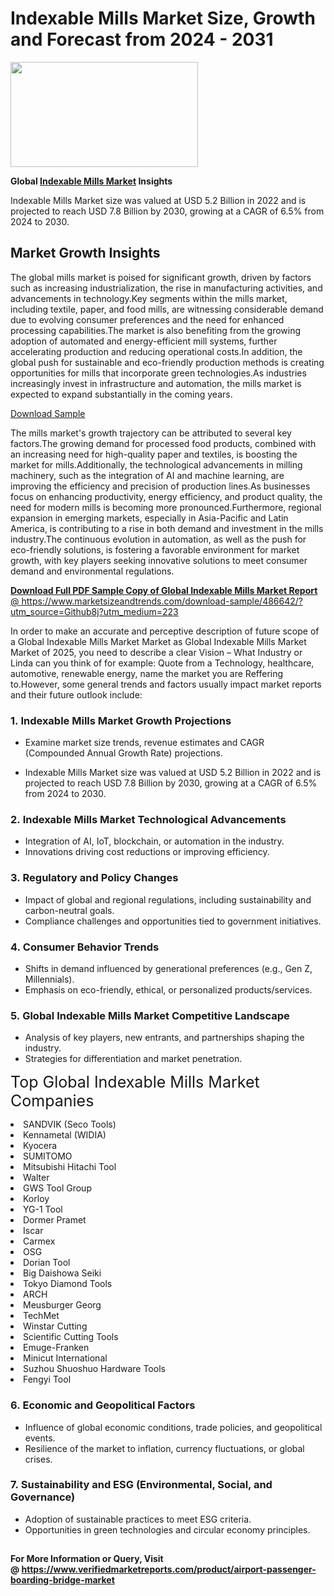 <H1>Indexable Mills Market Size, Growth and Forecast from 2024 - 2031</H1><img class="aligncenter size-medium wp-image-584254" src="https://thirdeyenews.in/wp-content/uploads/2024/09/Global-Market-Research-300x168.jpeg" alt="" width="300" height="168" /><p><strong>Global&nbsp;<a href="https://www.marketsizeandtrends.com/download-sample/486642/?utm_source=Github8j?utm_medium=223">Indexable Mills Market</a> Insights</strong></p><p>Indexable Mills Market size was valued at USD 5.2 Billion in 2022 and is projected to reach USD 7.8 Billion by 2030, growing at a CAGR of 6.5% from 2024 to 2030.</p><p><h2>Market Growth Insights</h2> <p>The global mills market is poised for significant growth, driven by factors such as increasing industrialization, the rise in manufacturing activities, and advancements in technology.Key segments within the mills market, including textile, paper, and food mills, are witnessing considerable demand due to evolving consumer preferences and the need for enhanced processing capabilities.The market is also benefiting from the growing adoption of automated and energy-efficient mill systems, further accelerating production and reducing operational costs.In addition, the global push for sustainable and eco-friendly production methods is creating opportunities for mills that incorporate green technologies.As industries increasingly invest in infrastructure and automation, the mills market is expected to expand substantially in the coming years.</p> <p><a href="#">Download Sample</a></p> <p>The mills market's growth trajectory can be attributed to several key factors.The growing demand for processed food products, combined with an increasing need for high-quality paper and textiles, is boosting the market for mills.Additionally, the technological advancements in milling machinery, such as the integration of AI and machine learning, are improving the efficiency and precision of production lines.As businesses focus on enhancing productivity, energy efficiency, and product quality, the need for modern mills is becoming more pronounced.Furthermore, regional expansion in emerging markets, especially in Asia-Pacific and Latin America, is contributing to a rise in both demand and investment in the mills industry.The continuous evolution in automation, as well as the push for eco-friendly solutions, is fostering a favorable environment for market growth, with key players seeking innovative solutions to meet consumer demand and environmental regulations.</p> <p><a href="#"></p><p><span class=""><strong>Download Full PDF Sample Copy of Global Indexable Mills Market Report</strong> @ <a href="https://www.marketsizeandtrends.com/download-sample/486642/?utm_source=Github8j?utm_medium=223" target="_blank">https://www.marketsizeandtrends.com/download-sample/486642/?utm_source=Github8j?utm_medium=223</a></span></p><p>In order to make an accurate and perceptive description of future scope of a Global&nbsp;Indexable Mills Market Market as Global&nbsp;Indexable Mills Market Market of 2025, you need to describe a clear Vision &ndash; What Industry or Linda can you think of for example: Quote from a Technology, healthcare, automotive, renewable energy, name the market you are Reffering to.However, some general trends and factors usually impact market reports and their future outlook include:</p><h3>1.&nbsp;<strong>Indexable Mills Market Growth Projections</strong></h3><ul><li>Examine market size trends, revenue estimates and CAGR (Compounded Annual Growth Rate) projections.</li><li><p>Indexable Mills Market size was valued at USD 5.2 Billion in 2022 and is projected to reach USD 7.8 Billion by 2030, growing at a CAGR of 6.5% from 2024 to 2030.</p></li></ul><h3>2.&nbsp;<strong>Indexable Mills Market Technological Advancements</strong></h3><ul><li>Integration of AI, IoT, blockchain, or automation in the industry.</li><li>Innovations driving cost reductions or improving efficiency.</li></ul><h3>3.&nbsp;<strong>Regulatory and Policy Changes</strong></h3><ul><li>Impact of global and regional regulations, including sustainability and carbon-neutral goals.</li><li>Compliance challenges and opportunities tied to government initiatives.</li></ul><h3>4.&nbsp;<strong>Consumer Behavior Trends</strong></h3><ul><li>Shifts in demand influenced by generational preferences (e.g., Gen Z, Millennials).</li><li>Emphasis on eco-friendly, ethical, or personalized products/services.</li></ul><h3>5.&nbsp;<strong>Global Indexable Mills Market Competitive Landscape</strong></h3><ul><li>Analysis of key players, new entrants, and partnerships shaping the industry.</li><li>Strategies for differentiation and market penetration.</li></ul><p data-pm-slice="1 1 []"><span style="color: inherit; font-family: inherit; font-size: 25px;">Top Global Indexable Mills Market Companies</span></p><div class="" data-test-id=""><p><li>SANDVIK (Seco Tools)</li><li> Kennametal (WIDIA)</li><li> Kyocera</li><li> SUMITOMO</li><li> Mitsubishi Hitachi Tool</li><li> Walter</li><li> GWS Tool Group</li><li> Korloy</li><li> YG-1 Tool</li><li> Dormer Pramet</li><li> Iscar</li><li> Carmex</li><li> OSG</li><li> Dorian Tool</li><li> Big Daishowa Seiki</li><li> Tokyo Diamond Tools</li><li> ARCH</li><li> Meusburger Georg</li><li> TechMet</li><li> Winstar Cutting</li><li> Scientific Cutting Tools</li><li> Emuge-Franken</li><li> Minicut International</li><li> Suzhou Shuoshuo Hardware Tools</li><li> Fengyi Tool</li></p></div><h3>6.&nbsp;<strong>Economic and Geopolitical Factors</strong></h3><ul><li>Influence of global economic conditions, trade policies, and geopolitical events.</li><li>Resilience of the market to inflation, currency fluctuations, or global crises.</li></ul><h3>7.&nbsp;<strong>Sustainability and ESG (Environmental, Social, and Governance)</strong></h3><ul><li>Adoption of sustainable practices to meet ESG criteria.</li><li>Opportunities in green technologies and circular economy principles.</li></ul><h2><strong style="font-size: 14px;">For More Information or Query, Visit @&nbsp;</strong><a style="background-color: #ffffff; font-size: 14px;" href="https://www.marketsizeandtrends.com/report/indexable-mills-market/" target="_blank">https://www.verifiedmarketreports.com/product/airport-passenger-boarding-bridge-market</a></h2>